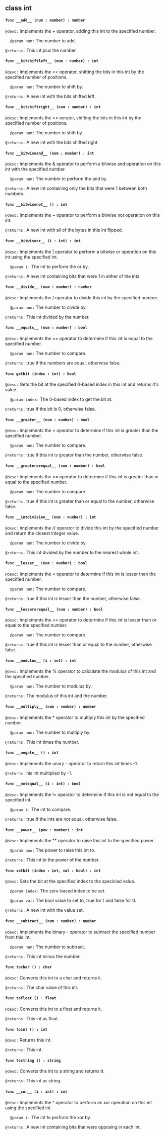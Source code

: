 ## class int

#### ```func __add__ (num : number) : number```


```@desc:``` Implements the + operator, adding this int to the specified number.

&nbsp;&nbsp;&nbsp;&nbsp;```@param num:``` The number to add.

```@returns:``` This int plus the number.

#### ```func __bitshiftleft__ (num : number) : int```


```@desc:``` Implements the << operator, shifting the bits in this int by the specified number of positions.

&nbsp;&nbsp;&nbsp;&nbsp;```@param num:``` The number to shift by.

```@returns:``` A new int with the bits shifted left.

#### ```func __bitshiftright__ (num : number) : int```


```@desc:``` Implements the >> oerator, shifting the bits in this int by the specified number of positions.

&nbsp;&nbsp;&nbsp;&nbsp;```@param num:``` The number to shift by.

```@returns:``` A new int with the bits shifted right.

#### ```func __bitwiseand__ (num : number) : int```


```@desc:``` Implements the & operator to perform a bitwise and operation on this int with the specified number.

&nbsp;&nbsp;&nbsp;&nbsp;```@param num:``` The number to perform the and by.

```@returns:``` A new int containing only the bits that were 1 between both numbers.

#### ```func __bitwisenot__ () : int```


```@desc:``` Implements the ~ operator to perform a bitwise not operation on this int.

```@returns:``` A new int with all of the bytes in this int flipped.

#### ```func __bitwiseor__ (i : int) : int```


```@desc:``` Implements the | operator to perform a bitwise or operation on this int using the specified int.

&nbsp;&nbsp;&nbsp;&nbsp;```@param i:``` The int to perform the or by.

```@returns:``` A new int containing bits that were 1 in either of the ints.

#### ```func __divide__ (num : number) : number```


```@desc:``` Implements the / operator to divide this int by the specified number.

&nbsp;&nbsp;&nbsp;&nbsp;```@param num:``` The number to divide by.

```@returns:``` This int divided by the number.

#### ```func __equals__ (num : number) : bool```


```@desc:``` Implements the == operator to determine if this int is equal to the specified number.

&nbsp;&nbsp;&nbsp;&nbsp;```@param num:``` The number to compare.

```@returns:``` true if the numbers are equal, otherwise false.

#### ```func getbit (index : int) : bool```


```@desc:``` Gets the bit at the specified 0-based index in this int and returns it's value.

&nbsp;&nbsp;&nbsp;&nbsp;```@param index:``` The 0-based index to get the bit at.

```@returns:``` true if the bit is 0, otherwise false.

#### ```func __greater__ (num : number) : bool```


```@desc:``` Implements the > operator to determine if this int is greater than the specified number.

&nbsp;&nbsp;&nbsp;&nbsp;```@param num:``` The number to compare.

```@returns:``` true if this int is greater than the number, otherwise false.

#### ```func __greaterorequal__ (num : number) : bool```


```@desc:``` Implements the >= operator to determine if this int is greater than or equal to the specified number.

&nbsp;&nbsp;&nbsp;&nbsp;```@param num:``` The number to compare.

```@returns:``` true if this int is greater than or equal to the number, otherwise false.

#### ```func __intdivision__ (num : number) : int```


```@desc:``` Implements the // operator to divide this int by the specified number and return the closest integer value.

&nbsp;&nbsp;&nbsp;&nbsp;```@param num:``` The number to divide by.

```@returns:``` This int divided by the number to the nearest whole int.

#### ```func __lesser__ (num : number) : bool```


```@desc:``` Implements the < operator to determine if this int is lesser than the specified number.

&nbsp;&nbsp;&nbsp;&nbsp;```@param num:``` The number to compare.

```@returns:``` true if this int is lesser than the number, otherwise false.

#### ```func __lesserorequal__ (num : number) : bool```


```@desc:``` Implements the <= operator to determine if this int is lesser than or equal to the specified number.

&nbsp;&nbsp;&nbsp;&nbsp;```@param num:``` The number to compare.

```@returns:``` true if this int is lesser than or equal to the number, otherwise false.

#### ```func __modulus__ (i : int) : int```


```@desc:``` Implements the % operator to calculate the modulus of this int and the specified number.

&nbsp;&nbsp;&nbsp;&nbsp;```@param num:``` The number to modulus by.

```@returns:``` The modulus of this int and the number.

#### ```func __multiply__ (num : number) : number```


```@desc:``` Implements the * operator to multiply this int by the specified number.

&nbsp;&nbsp;&nbsp;&nbsp;```@param num:``` The number to multiply by.

```@returns:``` This int times the number.

#### ```func __negate__ () : int```


```@desc:``` Implements the unary - operator to return this int times -1.

```@returns:``` his int multiplied by -1.

#### ```func __notequal__ (i : int) : bool```


```@desc:``` Implements the != operator to determine if this int is not equal to the specified int.

&nbsp;&nbsp;&nbsp;&nbsp;```@param i:``` The int to compare.

```@returns:``` true if the ints are not equal, otherwise false.

#### ```func __power__ (pow : number) : int```


```@desc:``` Implements the ** operator to raise this int to the specified power.

&nbsp;&nbsp;&nbsp;&nbsp;```@param pow:``` The power to raise this int to.

```@returns:``` This int to the power of the number.

#### ```func setbit (index : int, val : bool) : int```


```@desc:``` Sets the bit at the specified index to the specicied value.

&nbsp;&nbsp;&nbsp;&nbsp;```@param index:``` The zero-based index to be set.

&nbsp;&nbsp;&nbsp;&nbsp;```@param val:``` The bool value to set to, true for 1 and false for 0.

```@returns:``` A new int with the value set.

#### ```func __subtract__ (num : number) : number```


```@desc:``` Implements the binary - operator to subtract the specified number from this int.

&nbsp;&nbsp;&nbsp;&nbsp;```@param num:``` The number to subtract.

```@returns:``` This int minux the number.

#### ```func tochar () : char```


```@desc:``` Converts this int to a char and returns it.

```@returns:``` The char value of this int.

#### ```func tofloat () : float```


```@desc:``` Converts this int to a float and returns it.

```@returns:``` This int as float.

#### ```func toint () : int```


```@desc:``` Returns this int.

```@returns:``` This int.

#### ```func tostring () : string```


```@desc:``` Converts this int to a string and returns it.

```@returns:``` This int as string.

#### ```func __xor__ (i : int) : int```


```@desc:``` Implements the ^ operator to perform an xor operation on this int using the specified int.

&nbsp;&nbsp;&nbsp;&nbsp;```@param i:``` The int to perform the xor by.

```@returns:``` A new int containing bits that were opposing in each int.

